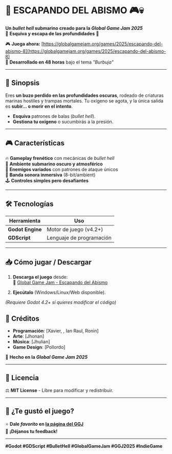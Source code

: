 # **🌊 ESCAPANDO DEL ABISMO** 🎮💀  

**Un *bullet hell* submarino creado para la *Global Game Jam 2025***  
🔫 **Esquiva y escapa de las profundidades** 🔫  

🎮 **Juega ahora:** [https://globalgamejam.org/games/2025/escapando-del-abismo-8](https://globalgamejam.org/games/2025/escapando-del-abismo-8)  
📅 **Desarrollado en 48 horas** bajo el tema *"Burbuja"*  

---

## **📌 Sinopsis**  
Eres **un buzo perdido en las profundidades oscuras**, rodeado de criaturas marinas hostiles y trampas mortales. Tu oxígeno se agota, y la única salida es **subir… o morir en el intento**.  

- **Esquiva** patrones de balas (*bullet hell*).  
- **Gestiona tu oxígeno** o sucumbirás a la presión.  

---

## **🎮 Características**  
🔥 **Gameplay frenético** con mecánicas de *bullet hell*  
🌊 **Ambiente submarino oscuro y atmosférico**  
🦑 **Enemigos variados** con patrones de ataque únicos  
🎵 **Banda sonora inmersiva** (8-bit/ambient)  
🕹️ **Controles simples pero desafiantes**  

---

## **🛠️ Tecnologías**  
| **Herramienta** | **Uso** |  
|----------------|---------|  
| **Godot Engine** | Motor de juego (v4.2+) |  
| **GDScript** | Lenguaje de programación |  

---

## **📥 Cómo jugar / Descargar**  
1. **Descarga el juego** desde:  
   🔗 [Global Game Jam - Escapando del Abismo](https://globalgamejam.org/games/2025/escapando-del-abismo-8)  

2. **Ejecútalo** (Windows/Linux/Web disponible).  


*(Requiere Godot 4.2+ si quieres modificar el código)*  


## **👥 Créditos**  
- **Programación**: [Xavier, , Ian Raul, Ronin]  
- **Arte**: [Jhonan]  
- **Música**: [Jhulian]  
- **Game Design**: [Pollordo]  

🔹 **Hecho en la *Global Game Jam 2025***  

---

## **📜 Licencia**  
⚖️ **MIT License** - Libre para modificar y redistribuir.  

---

## **🌟 ¿Te gustó el juego?**  
⭐ **Dale *favorito* en [la página del GGJ](https://globalgamejam.org/games/2025/escapando-del-abismo-8)**  
💬 **¡Déjanos tu feedback!**  

---

**#Godot #GDScript #BulletHell #GlobalGameJam #GGJ2025 #IndieGame**  
